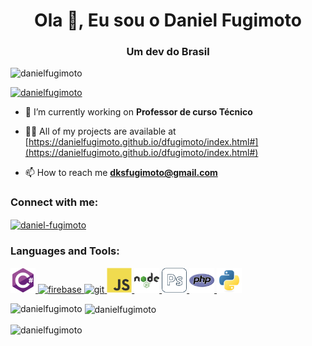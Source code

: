 <h1 align="center">Ola 👋, Eu sou o Daniel Fugimoto</h1>
<h3 align="center">Um dev do Brasil</h3>

<p align="left"> <img src="https://komarev.com/ghpvc/?username=danielfugimoto&label=Profile%20views&color=0e75b6&style=flat" alt="danielfugimoto" /> </p>

<p align="left"> <a href="https://github.com/ryo-ma/github-profile-trophy"><img src="https://github-profile-trophy.vercel.app/?username=danielfugimoto" alt="danielfugimoto" /></a> </p>

- 🔭 I’m currently working on **Professor de curso Técnico**

- 👨‍💻 All of my projects are available at [https://danielfugimoto.github.io/dfugimoto/index.html#](https://danielfugimoto.github.io/dfugimoto/index.html#)

- 📫 How to reach me **dksfugimoto@gmail.com**

<h3 align="left">Connect with me:</h3>
<p align="left">
<a href="https://linkedin.com/in/daniel-fugimoto" target="blank"><img align="center" src="https://raw.githubusercontent.com/rahuldkjain/github-profile-readme-generator/master/src/images/icons/Social/linked-in-alt.svg" alt="daniel-fugimoto" height="30" width="40" /></a>
</p>

<h3 align="left">Languages and Tools:</h3>
<p align="left"> <a href="https://www.w3schools.com/cs/" target="_blank" rel="noreferrer"> <img src="https://raw.githubusercontent.com/devicons/devicon/master/icons/csharp/csharp-original.svg" alt="csharp" width="40" height="40"/> </a> <a href="https://firebase.google.com/" target="_blank" rel="noreferrer"> <img src="https://www.vectorlogo.zone/logos/firebase/firebase-icon.svg" alt="firebase" width="40" height="40"/> </a> <a href="https://git-scm.com/" target="_blank" rel="noreferrer"> <img src="https://www.vectorlogo.zone/logos/git-scm/git-scm-icon.svg" alt="git" width="40" height="40"/> </a> <a href="https://developer.mozilla.org/en-US/docs/Web/JavaScript" target="_blank" rel="noreferrer"> <img src="https://raw.githubusercontent.com/devicons/devicon/master/icons/javascript/javascript-original.svg" alt="javascript" width="40" height="40"/> </a> <a href="https://nodejs.org" target="_blank" rel="noreferrer"> <img src="https://raw.githubusercontent.com/devicons/devicon/master/icons/nodejs/nodejs-original-wordmark.svg" alt="nodejs" width="40" height="40"/> </a> <a href="https://www.photoshop.com/en" target="_blank" rel="noreferrer"> <img src="https://raw.githubusercontent.com/devicons/devicon/master/icons/photoshop/photoshop-line.svg" alt="photoshop" width="40" height="40"/> </a> <a href="https://www.php.net" target="_blank" rel="noreferrer"> <img src="https://raw.githubusercontent.com/devicons/devicon/master/icons/php/php-original.svg" alt="php" width="40" height="40"/> </a> <a href="https://www.python.org" target="_blank" rel="noreferrer"> <img src="https://raw.githubusercontent.com/devicons/devicon/master/icons/python/python-original.svg" alt="python" width="40" height="40"/> </a> </p>

<p><img align="left" src="https://github-readme-stats.vercel.app/api/top-langs?username=danielfugimoto&show_icons=true&locale=en&layout=compact" alt="danielfugimoto" /></p>

<p>&nbsp;<img align="center" src="https://github-readme-stats.vercel.app/api?username=danielfugimoto&show_icons=true&locale=en" alt="danielfugimoto" /></p>

<p><img align="center" src="https://github-readme-streak-stats.herokuapp.com/?user=danielfugimoto&" alt="danielfugimoto" /></p>
